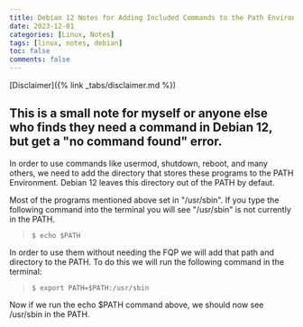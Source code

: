 ```yaml
---
title: Debian 12 Notes for Adding Included Commands to the Path Environment
date: 2023-12-01
categories: [Linux, Notes]
tags: [linux, notes, debian]
toc: false
comments: false
---
```

[Disclaimer]({% link _tabs/disclaimer.md %})
<h2>This is a small note for myself or anyone else who finds they need a command in Debian 12, but get a "no command found" error.</h2>
<p>In order to use commands like usermod, shutdown, reboot, and many others, we need to add the directory that stores these programs to the PATH Environment. Debian 12 leaves this directory out of the PATH by defaut.</p>
<p>Most of the programs mentioned above set in "/usr/sbin". If you type the following command into the terminal you will see "/usr/sbin" is not currently in the PATH.</p>
<blockquote class="prompt-tip"><pre><code>$ echo $PATH</code></pre></blockquote>
<p>In order to use them without needing the FQP we will add that path and directory to the PATH. To do this we will run the following command in the terminal:</p>
<blockquote class="prompt-tip"><pre><code>$ export PATH=$PATH:/usr/sbin</code></pre></blockquote>
<p>Now if we run the echo $PATH command above, we should now see /usr/sbin in the PATH.</p>